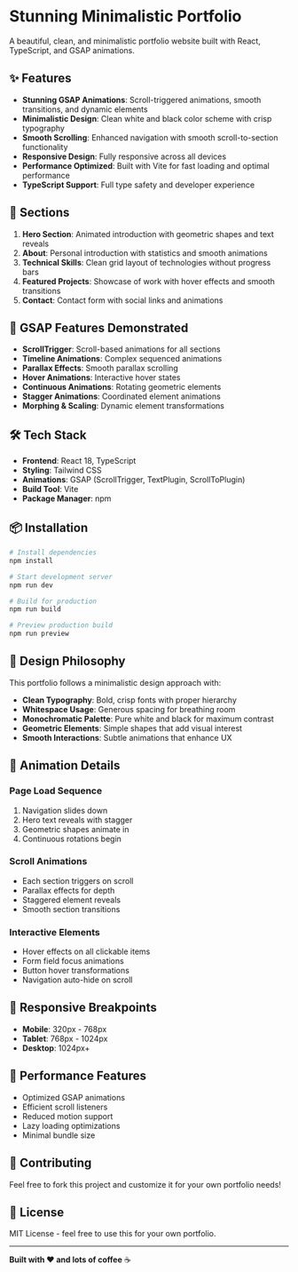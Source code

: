# Stunning Minimalistic Portfolio

A beautiful, clean, and minimalistic portfolio website built with React, TypeScript, and GSAP animations.

## ✨ Features

- **Stunning GSAP Animations**: Scroll-triggered animations, smooth transitions, and dynamic elements
- **Minimalistic Design**: Clean white and black color scheme with crisp typography
- **Smooth Scrolling**: Enhanced navigation with smooth scroll-to-section functionality
- **Responsive Design**: Fully responsive across all devices
- **Performance Optimized**: Built with Vite for fast loading and optimal performance
- **TypeScript Support**: Full type safety and developer experience

## 🎯 Sections

1. **Hero Section**: Animated introduction with geometric shapes and text reveals
2. **About**: Personal introduction with statistics and smooth animations
3. **Technical Skills**: Clean grid layout of technologies without progress bars
4. **Featured Projects**: Showcase of work with hover effects and smooth transitions
5. **Contact**: Contact form with social links and animations

## 🚀 GSAP Features Demonstrated

- **ScrollTrigger**: Scroll-based animations for all sections
- **Timeline Animations**: Complex sequenced animations
- **Parallax Effects**: Smooth parallax scrolling
- **Hover Animations**: Interactive hover states
- **Continuous Animations**: Rotating geometric elements
- **Stagger Animations**: Coordinated element animations
- **Morphing & Scaling**: Dynamic element transformations

## 🛠️ Tech Stack

- **Frontend**: React 18, TypeScript
- **Styling**: Tailwind CSS
- **Animations**: GSAP (ScrollTrigger, TextPlugin, ScrollToPlugin)
- **Build Tool**: Vite
- **Package Manager**: npm

## 📦 Installation

```bash
# Install dependencies
npm install

# Start development server
npm run dev

# Build for production
npm run build

# Preview production build
npm run preview
```

## 🎨 Design Philosophy

This portfolio follows a minimalistic design approach with:

- **Clean Typography**: Bold, crisp fonts with proper hierarchy
- **Whitespace Usage**: Generous spacing for breathing room
- **Monochromatic Palette**: Pure white and black for maximum contrast
- **Geometric Elements**: Simple shapes that add visual interest
- **Smooth Interactions**: Subtle animations that enhance UX

## 🌟 Animation Details

### Page Load Sequence
1. Navigation slides down
2. Hero text reveals with stagger
3. Geometric shapes animate in
4. Continuous rotations begin

### Scroll Animations
- Each section triggers on scroll
- Parallax effects for depth
- Staggered element reveals
- Smooth section transitions

### Interactive Elements
- Hover effects on all clickable items
- Form field focus animations
- Button hover transformations
- Navigation auto-hide on scroll

## 📱 Responsive Breakpoints

- **Mobile**: 320px - 768px
- **Tablet**: 768px - 1024px
- **Desktop**: 1024px+

## 🎯 Performance Features

- Optimized GSAP animations
- Efficient scroll listeners
- Reduced motion support
- Lazy loading optimizations
- Minimal bundle size

## 🤝 Contributing

Feel free to fork this project and customize it for your own portfolio needs!

## 📄 License

MIT License - feel free to use this for your own portfolio.

---

**Built with ❤️ and lots of coffee** ☕